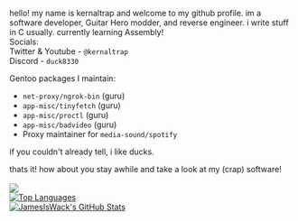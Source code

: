 hello! my name is kernaltrap and welcome to my github profile. im a software developer, Guitar Hero modder, and reverse engineer. i write stuff in C usually. currently learning Assembly!<br>
Socials:<br>
Twitter & Youtube - `@kernaltrap`<br>
Discord - `duck8330`

Gentoo packages I maintain:
  - `net-proxy/ngrok-bin` (guru)
  - `app-misc/tinyfetch` (guru)
  - `app-misc/proctl` (guru)
  - `app-misc/badvideo` (guru)
  - Proxy maintainer for `media-sound/spotify`

if you couldn't already tell, i like ducks.

thats it! how about you stay awhile and take a look at my (crap) software!<br>
<br>
![](https://komarev.com/ghpvc/?username=kernaltrap8&color=ff69b4)<br>
<a href="https://github.com/kernaltrap8/WoRmod">
  <img align="center" src="https://github-readme-stats.vercel.app/api/top-langs/?username=kernaltrap8&hide=cmake&layout=compact&theme=dark" alt="Top Languages" />
</a>
<br>
<a href="https://github.com/kernaltrap8/WoR-Plus">
  <img align="center" src="https://github-readme-stats.vercel.app/api?username=kernaltrap8&hide=prs&show_icons=true&line_height=33&count_private=true&theme=dark" alt="JamesIsWack's GitHub Stats"/>
</a>


